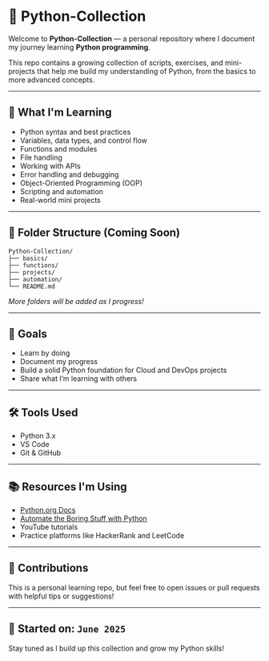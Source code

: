 # 🐍 Python-Collection

Welcome to **Python-Collection** — a personal repository where I document my journey learning **Python programming**.

This repo contains a growing collection of scripts, exercises, and mini-projects that help me build my understanding of Python, from the basics to more advanced concepts.

---

## 🚀 What I'm Learning

- Python syntax and best practices
- Variables, data types, and control flow
- Functions and modules
- File handling
- Working with APIs
- Error handling and debugging
- Object-Oriented Programming (OOP)
- Scripting and automation
- Real-world mini projects

---

## 📁 Folder Structure (Coming Soon)

```
Python-Collection/
├── basics/
├── functions/
├── projects/
├── automation/
└── README.md
```

*More folders will be added as I progress!*

---

## 📌 Goals

- Learn by doing
- Document my progress
- Build a solid Python foundation for Cloud and DevOps projects
- Share what I’m learning with others

---

## 🛠️ Tools Used

- Python 3.x
- VS Code
- Git & GitHub

---

## 📚 Resources I'm Using

- [Python.org Docs](https://docs.python.org/3/)
- [Automate the Boring Stuff with Python](https://automatetheboringstuff.com/)
- YouTube tutorials
- Practice platforms like HackerRank and LeetCode

---

## 🙌 Contributions

This is a personal learning repo, but feel free to open issues or pull requests with helpful tips or suggestions!

---

## 📅 Started on: `June 2025`

Stay tuned as I build up this collection and grow my Python skills!

